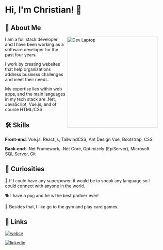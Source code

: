 # Hi, I'm Christian! 👋

## 🚀 About Me

<img alt="Dev Laptop" title="Dev Laptop" src="/assets/dev-laptop.png" 
	min-width="400px" max-width="300px" width="300px"	align="right">

<p align="left">
	I am a full stack developer and I have been working as a software developer for the past four years.	
</p>

<p align="left">
	I work by creating websites that help organizations address business challenges and meet their needs. 
</p>

<p align="left">
	My expertise	lies within web apps, and the main languages in my tech stack are .Net, JavaScript, Vue.js, and of course HTML/CSS.
</p>

## 🛠 Skills

**Front-end**: Vue.js, React.js, TailwindCSS, Ant Design Vue, Bootstrap, CSS

**Back-end**: .Net Framework, .Net Core, Optimizely (EpiServer), Microsoft SQL Server, Git

## 📌 Curiosities

🧠 If I could have any superpower, it would be to speak any language so I could connect with anyone in the world.

🐕 I have a pug and he is the best partner ever!

👾 Besides that, I like go to the gym and play card games.

## 🔗 Links

[![webcv](https://img.shields.io/badge/Web_CV-000?style=flat&logo=dev.to&logoColor=white)](https://chiavelli.dev/)

[![linkedin](https://img.shields.io/badge/Linkedin-0A66C2?style=flat&logo=linkedin&logoColor=white)](https://www.linkedin.com/in/christianchiavelli/)
